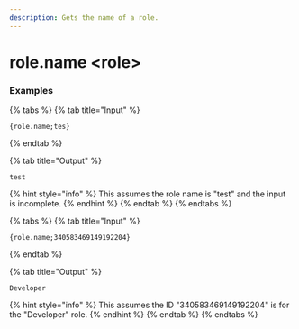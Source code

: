 ```yaml
---
description: Gets the name of a role.
---
```


# role.name \<role\>

### Examples

{% tabs %}
{% tab title="Input" %}

```text
{role.name;tes}
```

{% endtab %}

{% tab title="Output" %}

```text
test
```

{% hint style="info" %}
This assumes the role name is "test" and the input is incomplete.
{% endhint %}
{% endtab %}
{% endtabs %}

{% tabs %}
{% tab title="Input" %}

```text
{role.name;340583469149192204}
```

{% endtab %}

{% tab title="Output" %}

```text
Developer
```

{% hint style="info" %}
This assumes the ID "340583469149192204" is for the "Developer" role.
{% endhint %}
{% endtab %}
{% endtabs %}
